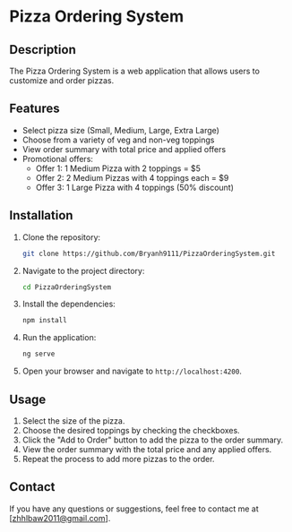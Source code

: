 # Pizza Ordering System

## Description
The Pizza Ordering System is a web application that allows users to customize and order pizzas.

## Features
- Select pizza size (Small, Medium, Large, Extra Large)
- Choose from a variety of veg and non-veg toppings
- View order summary with total price and applied offers
- Promotional offers:
  - Offer 1: 1 Medium Pizza with 2 toppings = $5
  - Offer 2: 2 Medium Pizzas with 4 toppings each = $9
  - Offer 3: 1 Large Pizza with 4 toppings (50% discount)

## Installation
1. Clone the repository:
    ```bash
    git clone https://github.com/Bryanh9111/PizzaOrderingSystem.git
    ```
2. Navigate to the project directory:
    ```bash
    cd PizzaOrderingSystem
    ```
3. Install the dependencies:
    ```bash
    npm install
    ```
4. Run the application:
    ```bash
    ng serve
    ```
5. Open your browser and navigate to `http://localhost:4200`.

## Usage
1. Select the size of the pizza.
2. Choose the desired toppings by checking the checkboxes.
3. Click the "Add to Order" button to add the pizza to the order summary.
4. View the order summary with the total price and any applied offers.
5. Repeat the process to add more pizzas to the order.

## Contact
If you have any questions or suggestions, feel free to contact me at [zhhlbaw2011@gmail.com].
